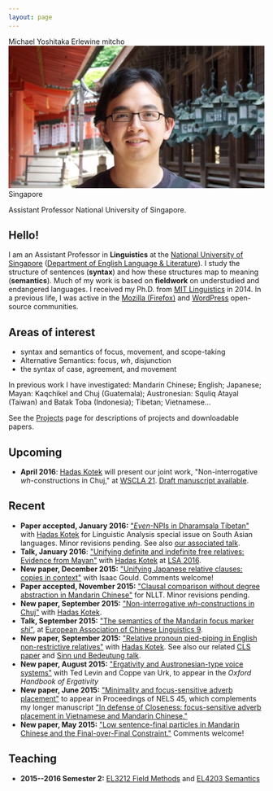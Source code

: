 ```yaml
---
layout: page
---
```

<div class="vcard">
<span class="fn">Michael Yoshitaka Erlewine</span>
<span class="nickname">mitcho</span>
<span class="photo image"><img src="/static/images/kyoto-270x150x2.jpg"/></span>
<span class="adr">
	<span class="country">Singapore</span>
</span>

<span class="title">Assistant Professor</span>
<span class="org">National University of Singapore</span>.
</div>

## Hello!

I am an Assistant Professor in **Linguistics** at the [National University of Singapore](http://nus.edu.sg) ([Department of English Language & Literature](http://fas.nus.edu.sg/ell/)). I study the structure of sentences (**syntax**) and how these structures map to meaning (**semantics**). Much of my work is based on **fieldwork** on understudied and endangered languages. I received my Ph.D. from [MIT Linguistics](http://web.mit.edu/linguistics/) in 2014. In a previous life, I was active in the [Mozilla (Firefox)](http://mozilla.org) and [WordPress](http://wordpress.org) open-source communities.

## Areas of interest

*   syntax and semantics of focus, movement, and scope-taking
*	Alternative Semantics: focus, *wh*, disjunction
*   the syntax of case, agreement, and movement

In previous work I have investigated: Mandarin Chinese; English; Japanese; Mayan: Kaqchikel and Chuj (Guatemala); Austronesian: Squliq Atayal (Taiwan) and Batak Toba (Indonesia); Tibetan; Vietnamese...

See the [Projects](/projects) page for descriptions of projects and downloadable papers.

## Upcoming

*	**April 2016**: [Hadas Kotek](http://hkotek.com) will present our joint work, "Non-interrogative *wh*-constructions in Chuj," at [WSCLA 21](https://sites.google.com/site/wscla2016/). [Draft manuscript available](/research/chuj-descriptive.html).

## Recent

*	**Paper accepted, January 2016:** ["*Even*-NPIs in Dharamsala Tibetan"](/research/tibetan-npi.html) with [Hadas Kotek](http://hkotek.com) for Linguistic Analysis special issue on South Asian languages. Minor revisions pending. See also [our associated talk](/research/talk-tibetan-icolsi.html).
*	**Talk, January 2016**: ["Unifying definite and indefinite free relatives: Evidence from Mayan"](/research/talk-chuj-lsa.html) with [Hadas Kotek](http://hkotek.com) at [LSA 2016](http://www.linguisticsociety.org/node/5653/schedule).
*	**New paper, December 2015:** ["Unifying Japanese relative clauses: copies in context"](/research/japanese-rc.html) with Isaac Gould. Comments welcome!
*	**Paper accepted, November 2015:** ["Clausal comparison without degree abstraction in Mandarin Chinese"](/research/bi.html) for NLLT. Minor revisions pending.
*	**New paper, September 2015:** ["Non-interrogative *wh*-constructions in Chuj"](/research/chuj-descriptive.html) with [Hadas Kotek](http://hkotek.com).
*	**Talk, September 2015:** ["The semantics of the Mandarin focus marker *shì*"](/research/talk-shi-eacl.html), at [European Association of Chinese Linguistics 9](http://www.ilg.uni-stuttgart.de/EACL9/).
*	**New paper, September 2015:** ["Relative pronoun pied-piping in English non-restrictive relatives"](/research/rppp.html) with [Hadas Kotek](http://hkotek.com). See also our related [CLS paper](/research/rppp-cls.html) and [Sinn und Bedeutung talk](/research/talk-rppp-sub.html).
*	**New paper, August 2015:** ["Ergativity and Austronesian-type voice systems"](/research/voice-oup.html) with Ted Levin and Coppe van Urk, to appear in the *Oxford Handbook of Ergativity*
*	**New paper, June 2015:** ["Minimality and focus-sensitive adverb placement"](/research/minimality-focus.html) to appear in Proceedings of NELS 45, which complements my longer manuscript ["In defense of Closeness: focus-sensitive adverb placement in Vietnamese and Mandarin Chinese."](/research/closeness.html)
*	**New paper, May 2015:** ["Low sentence-final particles in Mandarin Chinese and the Final-over-Final Constraint."](/research/sfp-fofc.html) Comments welcome!

## Teaching

*	**2015--2016 Semester 2:** [EL3212 Field Methods](/nus/field2016/) and [EL4203 Semantics](/nus/sem2016/)
